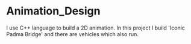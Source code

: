 # Animation_Design
I use C++ language to build a 2D animation. In this project I build 'Iconic Padma Bridge' and there are vehicles which also run.
